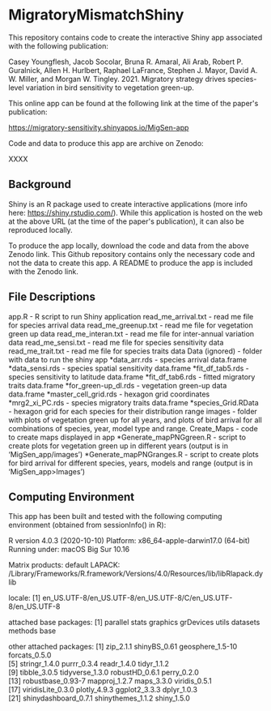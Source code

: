 # MigratoryMismatchShiny

This repository contains code to create the interactive Shiny app associated with the following publication:

Casey Youngflesh, Jacob Socolar, Bruna R. Amaral, Ali Arab, Robert P. Guralnick, Allen H. Hurlbert, Raphael LaFrance, Stephen J. Mayor, David A. W. Miller, and Morgan W. Tingley. 2021. Migratory strategy drives species-level variation in bird sensitivity to vegetation green-up.

This online app can be found at the following link at the time of the paper's publication:

https://migratory-sensitivity.shinyapps.io/MigSen-app

Code and data to produce this app are archive on Zenodo:

XXXX


Background
----------

Shiny is an R package used to create interactive applications (more info here: https://shiny.rstudio.com/). While this application is hosted on the web at the above URL (at the time of the paper's publication), it can also be reproduced locally. 

To produce the app locally, download the code and data from the above Zenodo link. This Github repository contains only the necessary code and not the data to create this app. A README to produce the app is included with the Zenodo link.


File Descriptions
-----------------
app.R - R script to run Shiny application
read_me_arrival.txt - read me file for species arrival data
read_me_greenup.txt - read me file for vegetation green up data
read_me_interan.txt - read me file for inter-annual variation data
read_me_sensi.txt - read me file for species sensitivity data
read_me_trait.txt - read me file for species traits data
Data (ignored) - folder with data to run the shiny app
   *data_arr.rds - species arrival data.frame
   *data_sensi.rds - species spatial sensitivity data.frame
   *fit_df_tab5.rds - species sensitivity to latitude data.frame
   *fit_df_tab6.rds - fitted migratory traits data.frame
   *for_green-up_dl.rds - vegetation green-up data data.frame
   *master_cell_grid.rds - hexagon grid coordinates
   *mrg2_xi_PC.rds - species migratory traits data.frame
   *species_Grid.RData - hexagon grid for each species for their distribution range
images - folder with plots of vegetation green up for all years, and plots of bird arrival for all combinations of species, year, model type and range.
Create_Maps - code to create maps displayed in app
	*Generate_mapPNGgreen.R - script to create plots for vegetation green up in different years (output is in ‘MigSen_app/images’)
	*Generate_mapPNGranges.R - script to create plots for bird arrival for different species, years, models and range (output is in ‘MigSen_app>Images’)


Computing Environment
---------------------

This app has been built and tested with the following computing environment (obtained from sessionInfo() in R):

R version 4.0.3 (2020-10-10)
Platform: x86_64-apple-darwin17.0 (64-bit)
Running under: macOS Big Sur 10.16

Matrix products: default
LAPACK: /Library/Frameworks/R.framework/Versions/4.0/Resources/lib/libRlapack.dylib

locale:
[1] en_US.UTF-8/en_US.UTF-8/en_US.UTF-8/C/en_US.UTF-8/en_US.UTF-8

attached base packages:
[1] parallel  stats     graphics  grDevices utils     datasets  methods   base     

other attached packages:
 [1] zip_2.1.1            shinyBS_0.61         geosphere_1.5-10     forcats_0.5.0       
 [5] stringr_1.4.0        purrr_0.3.4          readr_1.4.0          tidyr_1.1.2         
 [9] tibble_3.0.5         tidyverse_1.3.0      robustHD_0.6.1       perry_0.2.0         
[13] robustbase_0.93-7    mapproj_1.2.7        maps_3.3.0           viridis_0.5.1       
[17] viridisLite_0.3.0    plotly_4.9.3         ggplot2_3.3.3        dplyr_1.0.3         
[21] shinydashboard_0.7.1 shinythemes_1.1.2    shiny_1.5.0  
